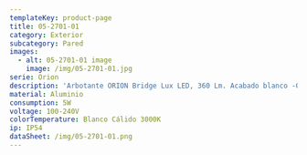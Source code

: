 ```yaml
---
templateKey: product-page
title: 05-2701-01
category: Exterior
subcategory: Pared
images:
  - alt: 05-2701-01 image
    image: /img/05-2701-01.jpg
serie: Orion
description: 'Arbotante ORION Bridge Lux LED, 360 Lm. Acabado blanco -01 y grafito -04.'
material: Aluminio
consumption: 5W
voltage: 100-240V
colorTemperature: Blanco Cálido 3000K
ip: IP54
dataSheet: /img/05-2701-01.png
---
```


